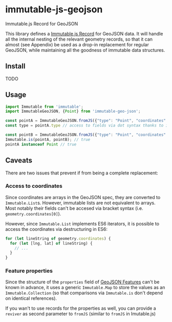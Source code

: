 # immutable-js-geojson
Immutable.js Record for GeoJSON

This library defines a [Immutable.js Record][record] for GeoJSON data.
It will handle all the internal nesting of the relevant geometry records,
so that it can almost (see Appendix) be used as a drop-in replacement for regular GeoJSON,
while maintaining all the goodness of immutable data structures.

## Install

TODO

## Usage

```js
import Immutable from 'immutable';
import ImmutableGeoJSON, {Point} from 'immutable-geo-json';

const pointA = ImmutableGeoJSON.fromJS({"type": "Point", "coordinates": [100.0, 0.0]});
const type = pointA.type // access to fields via dot syntax thanks to immutable records

const pointB = ImmutableGeoJSON.fromJS({"type": "Point", "coordinates": [100.0, 0.0]});
Immutable.is(pointA, pointB); // true
pointA instanceof Point // true
```

## Caveats

There are two issues that prevent if from being a complete replacement:

### Access to coordinates
Since coordinates are arrays in the GeoJSON spec, they are converted to `Immutable.List`s.
However, immutable lists are not equivalent to arrays. 
Most notably their fields can't be accesed via bracket syntax (i.e. `geometry.coordinates[0]`).

However, since `Immutable.List` implements ES6 iterators, 
it is possible to access the coordinates via destructuring in ES6:
```js
for (let lineString of geometry.coordinates) {
  for (let [lng, lat] of lineString) {
    // ...
  }
}
```

### Feature properties
Since the structure of the `properties` field of [GeoJSON Features][feature] can't be known in advance, 
it uses a generic `Immutable.Map` to store the values as an `Immutable.Collection` 
(so that comparisons via `Immutable.is` don't depend on identical references).

If you wan't to use records for the properties as well, you can provide a `reviver` as second parameter to `fromJS`
(similar to `fromJS` in Imutable.js)


[record]: https://facebook.github.io/immutable-js/docs/#/Record
[feature]: http://geojson.org/geojson-spec.html#feature-objects
